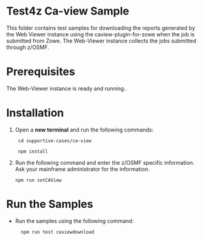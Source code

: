 # Test4z Ca-view Sample
This folder contains test samples for downloading the reports generated by the Web Viewer instance using the caview-plugin-for-zowe when the job is submitted from Zowe. The Web-Viewer instance collects the jobs submitted through z/OSMF. 

# Prerequisites
The Web-Viewer instance is ready and running..

# Installation

1. Open a **new terminal** and run the following commands:
    
        cd supportive-cases/ca-view
    
        npm install

2. Run the following command and enter the z/OSMF specific information. Ask your mainframe administrator for the information.

       npm run setCAView


# Run the Samples
- Run the samples using the following command:

        npm run test caviewdownload
